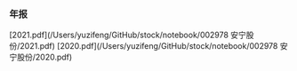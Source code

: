 ### 年报
[2021.pdf](/Users/yuzifeng/GitHub/stock/notebook/002978 安宁股份/2021.pdf)
[2020.pdf](/Users/yuzifeng/GitHub/stock/notebook/002978 安宁股份/2020.pdf)
